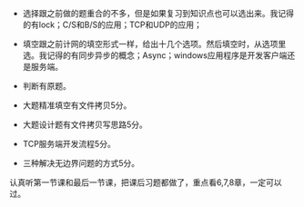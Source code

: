 - 选择跟之前做的题重合的不多，但是如果复习到知识点也可以选出来。我记得的有lock；C/S和B/S的应用；TCP和UDP的应用；

- 填空跟之前计网的填空形式一样，给出十几个选项。然后填空时，从选项里选。我记得的有同步异步的概念；Async；windows应用程序是开发客户端还是服务端。
- 判断有原题。
- 大题精准填空有文件拷贝5分。
- 大题设计题有文件拷贝写思路5分。
- TCP服务端开发流程5分。
- 三种解决无边界问题的方式5分。

认真听第一节课和最后一节课，把课后习题都做了，重点看6,7,8章，一定可以过。

